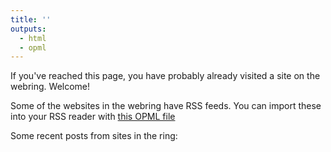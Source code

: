```yaml
---
title: ''
outputs:
  - html
  - opml
---
```


If you've reached this page, you have probably already visited a site on the webring. Welcome!

Some of the websites in the webring have RSS feeds. You can import these into your RSS reader with [this OPML file](index.opml)

Some recent posts from sites in the ring:
